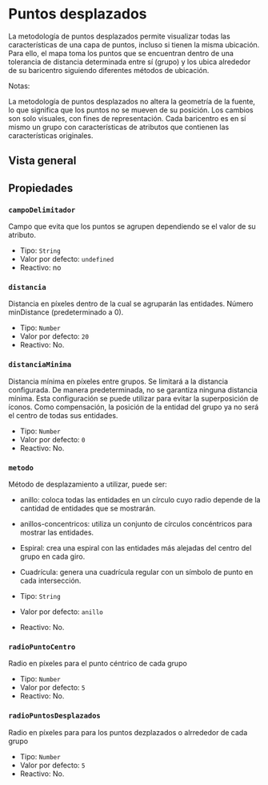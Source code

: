# Puntos desplazados

La metodología de puntos desplazados permite visualizar todas las
características de una capa de puntos, incluso si tienen la misma ubicación.
Para ello, el mapa toma los puntos que se encuentran dentro de una tolerancia de
distancia determinada entre sí (grupo) y los ubica alrededor de su baricentro
siguiendo diferentes métodos de ubicación.

<div class="nota-contenedor">
  <p class="nota-titulo">
    Notas:
  </p>
  <p class="nota">
    La metodología de puntos desplazados no altera la geometría de la fuente, lo que significa que los puntos no se mueven de su posición. Los cambios son solo visuales, con fines de representación. Cada baricentro es en sí mismo un grupo con características de atributos que contienen las características originales.
  </p>
</div>

## Vista general

<VisorCodigo archivo="PuntosDesplazados.vue" />

## Propiedades

### `campoDelimitador`

Campo que evita que los puntos se agrupen dependiendo se el valor de su
atributo.

- Tipo: `String`
- Valor por defecto: `undefined`
- Reactivo: no

### `distancia`

Distancia en píxeles dentro de la cual se agruparán las entidades. Número
minDistance (predeterminado a 0).

- Tipo: `Number`
- Valor por defecto: `20`
- Reactivo: No.

### `distanciaMinima`

Distancia mínima en píxeles entre grupos. Se limitará a la distancia
configurada. De manera predeterminada, no se garantiza ninguna distancia mínima.
Esta configuración se puede utilizar para evitar la superposición de íconos.
Como compensación, la posición de la entidad del grupo ya no será el centro de
todas sus entidades.

- Tipo: `Number`
- Valor por defecto: `0`
- Reactivo: No.

### `metodo`

Método de desplazamiento a utilizar, puede ser:

- anillo: coloca todas las entidades en un círculo cuyo radio depende de la
  cantidad de entidades que se mostrarán.
- anillos-concentricos: utiliza un conjunto de círculos concéntricos para
  mostrar las entidades.
- Espiral: crea una espiral con las entidades más alejadas del centro del grupo
  en cada giro.
- Cuadrícula: genera una cuadrícula regular con un símbolo de punto en cada
  intersección.

- Tipo: `String`
- Valor por defecto: `anillo`
- Reactivo: No.

### `radioPuntoCentro`

Radio en píxeles para el punto céntrico de cada grupo

- Tipo: `Number`
- Valor por defecto: `5`
- Reactivo: No.

### `radioPuntosDesplazados`

Radio en píxeles para para los puntos dezplazados o alrrededor de cada grupo

- Tipo: `Number`
- Valor por defecto: `5`
- Reactivo: No.
